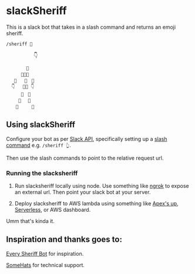 # slackSheriff

This is a slack bot that takes in a slash command and returns an emoji sheriff.

`/sheriff 🤠`

&nbsp;&nbsp;&nbsp;&nbsp;&nbsp;&nbsp;&nbsp;&nbsp;&nbsp;&nbsp;&nbsp;&nbsp;&nbsp;&nbsp;&nbsp;&nbsp;&nbsp;&nbsp;&nbsp;👇

```
⠀ ⠀ ⠀  🤠
　    🤠🤠🤠
   🤠   🤠　🤠
  👇   🤠🤠 👇
  　  🤠　🤠
　   🤠　 🤠
　  👢     👢
```

## Using slackSheriff

Configure your bot as per [Slack API](https://api.slack.com/slack-apps), specifically setting up a [slash command](https://api.slack.com/slash-commands) e.g. ```/sheriff 👆```.

Then use the slash commands to point to the relative request url.

### Running the slacksheriff

1. Run slacksheriff locally using node.
  Use something like [ngrok](https://ngrok.com/) to expose an external url. Then point your slack bot at your server.

2. Deploy slacksheriff to AWS lambda using something like [Apex's up](https://github.com/apex/up), [Serverless](https://serverless.com/), or AWS dashboard.

Umm that's kinda it.

## Inspiration and thanks goes to:

[Every Sheriff Bot](https://twitter.com/EverySheriff) for inspiration.

[SomeHats](https://twitter.com/SomeHats) for technical support.